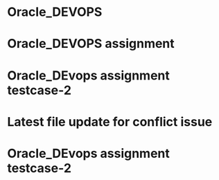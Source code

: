 # Oracle_DEVOPS
# Oracle_DEVOPS assignment
# Oracle_DEvops assignment testcase-2
# Latest file update for conflict issue
# Oracle_DEvops assignment testcase-2